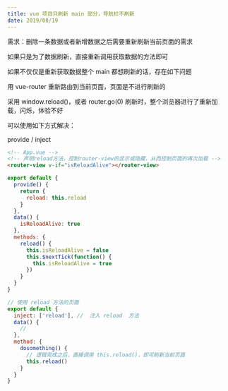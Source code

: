 ```yaml
---
title: vue 项目只刷新 main 部分，导航栏不刷新
date: 2019/08/19
---
```


需求：删除一条数据或者新增数据之后需要重新刷新当前页面的需求

如果只是为了数据刷新，直接重新调用获取数据的方法即可

如果不仅仅是重新获取数据整个 main 都想刷新的话，存在如下问题

<span class="blue">用 vue-router 重新路由到当前页面，页面是不进行刷新的</span>

采用 window.reload()，或者 router.go(0) 刷新时，整个浏览器进行了重新加载，闪烁，体验不好

可以使用如下方式解决：

provide / inject

```html
<!-- App.vue -->
<!-- 声明reload方法，控制router-view的显示或隐藏，从而控制页面的再次加载 -->
<router-view v-if="isReloadAlive"></router-view>
```

```js
export default {
  provide() {
    return {
      reload: this.reload
    }
  },
  data() {
    isReloadAlive: true
  },
  methods: {
    reload() {
      this.isReloadAlive = false
      this.$nextTick(function() {
        this.isReloadAlive = true
      })
    }
  }
}
```

```js
// 使用 reload 方法的页面
export default {
  inject: ['reload'], //  注入 reload  方法
  data() {
    //
  },
  method: {
    dosomething() {
      // 逻辑完成之后，直接调用 this.reload()，即可刷新当前页面
      this.reload()
    }
  }
}
```
